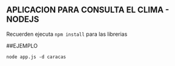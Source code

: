 ## APLICACION PARA CONSULTA EL CLIMA - NODEJS

Recuerden ejecuta ```npm install``` para las librerias

##EJEMPLO

```node app.js -d caracas```